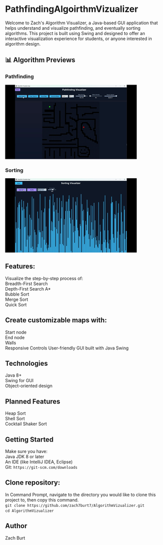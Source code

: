 # PathfindingAlgoirthmVizualizer
Welcome to Zach's Algorithm Visualizer, a Java-based GUI application that helps understand and visualize pathfinding, and eventually sorting algorithms. This project is built using Swing and designed to offer an interactive visualization experience for students, or anyone interested in algorithm design.  

## 📊 Algorithm Previews  

### Pathfinding  
![Pathfinding Visualization](assets/Pathfinding.gif)

### Sorting  
![Sorting Visualization](assets/Sorting.gif)

## Features:
Visualize the step-by-step process of:  
Breadth-First Search  
Depth-First Search
A*  
Bubble Sort  
Merge Sort  
Quick Sort  


## Create customizable maps with:  
Start node  
End node  
Walls  
Responsive Controls 
User-friendly GUI built with Java Swing  

## Technologies  
Java 8+  
Swing for GUI  
Object-oriented design  

## Planned Features  
Heap Sort  
Shell Sort  
Cocktail Shaker Sort  

## Getting Started  
Make sure you have:  
Java JDK 8 or later  
An IDE (like IntelliJ IDEA, Eclipse)  
Git: `https://git-scm.com/downloads`  

## Clone repository:  
In Command Prompt, navigate to the directory you would like to clone this project to, then copy this command.  
`git clone https://github.com/zach7burt7/AlgorithmVizualizer.git`  
`cd AlgorithmVizualizer`  


## Author  
Zach Burt  
